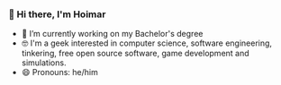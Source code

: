 ### 👋 Hi there, I'm Hoimar
- 🔭 I’m currently working on my Bachelor's degree
- 🤓 I'm a geek interested in computer science, software engineering, tinkering, free open source software, game development and simulations.
- 😄 Pronouns: he/him

<!--
- 🔭 I’m currently working on ...
- 🌱 I’m currently learning ...
- 👯 I’m looking to collaborate on ...
- 🤔 I’m looking for help with ...
- 💬 Ask me about ...
- 📫 How to reach me: ...
- 😄 Pronouns: ...
- ⚡ Fun fact: ...
-->

